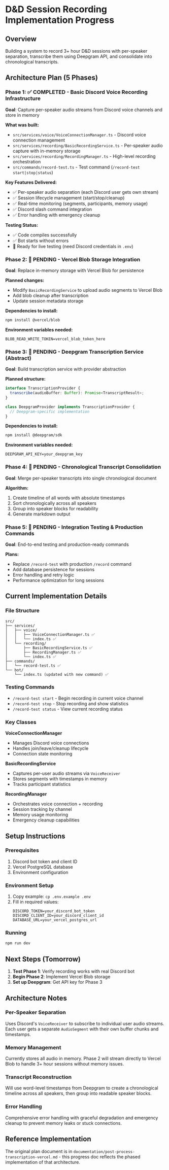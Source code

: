 # D&D Session Recording Implementation Progress

## Overview
Building a system to record 3+ hour D&D sessions with per-speaker separation, transcribe them using Deepgram API, and consolidate into chronological transcripts.

## Architecture Plan (5 Phases)

### Phase 1: ✅ COMPLETED - Basic Discord Voice Recording Infrastructure
**Goal**: Capture per-speaker audio streams from Discord voice channels and store in memory

**What was built:**
- `src/services/voice/VoiceConnectionManager.ts` - Discord voice connection management
- `src/services/recording/BasicRecordingService.ts` - Per-speaker audio capture with in-memory storage
- `src/services/recording/RecordingManager.ts` - High-level recording orchestration
- `src/commands/record-test.ts` - Test command (`/record-test start|stop|status`)

**Key Features Delivered:**
- ✅ Per-speaker audio separation (each Discord user gets own stream)
- ✅ Session lifecycle management (start/stop/cleanup)
- ✅ Real-time monitoring (segments, participants, memory usage)
- ✅ Discord slash command integration
- ✅ Error handling with emergency cleanup

**Testing Status:**
- ✅ Code compiles successfully
- ✅ Bot starts without errors
- 🚧 Ready for live testing (need Discord credentials in `.env`)

### Phase 2: 🚧 PENDING - Vercel Blob Storage Integration
**Goal**: Replace in-memory storage with Vercel Blob for persistence

**Planned changes:**
- Modify `BasicRecordingService` to upload audio segments to Vercel Blob
- Add blob cleanup after transcription
- Update session metadata storage

**Dependencies to install:**
```bash
npm install @vercel/blob
```

**Environment variables needed:**
```
BLOB_READ_WRITE_TOKEN=vercel_blob_token_here
```

### Phase 3: 🚧 PENDING - Deepgram Transcription Service (Abstract)
**Goal**: Build transcription service with provider abstraction

**Planned structure:**
```typescript
interface TranscriptionProvider {
  transcribe(audioBuffer: Buffer): Promise<TranscriptResult>;
}

class DeepgramProvider implements TranscriptionProvider {
  // Deepgram-specific implementation
}
```

**Dependencies to install:**
```bash
npm install @deepgram/sdk
```

**Environment variables needed:**
```
DEEPGRAM_API_KEY=your_deepgram_key
```

### Phase 4: 🚧 PENDING - Chronological Transcript Consolidation
**Goal**: Merge per-speaker transcripts into single chronological document

**Algorithm:**
1. Create timeline of all words with absolute timestamps
2. Sort chronologically across all speakers
3. Group into speaker blocks for readability
4. Generate markdown output

### Phase 5: 🚧 PENDING - Integration Testing & Production Commands
**Goal**: End-to-end testing and production-ready commands

**Plans:**
- Replace `/record-test` with production `/record` command
- Add database persistence for sessions
- Error handling and retry logic
- Performance optimization for long sessions

## Current Implementation Details

### File Structure
```
src/
├── services/
│   ├── voice/
│   │   ├── VoiceConnectionManager.ts ✅
│   │   └── index.ts ✅
│   └── recording/
│       ├── BasicRecordingService.ts ✅
│       ├── RecordingManager.ts ✅
│       └── index.ts ✅
├── commands/
│   └── record-test.ts ✅
└── bot/
    └── index.ts (updated with new command) ✅
```

### Testing Commands
- `/record-test start` - Begin recording in current voice channel
- `/record-test stop` - Stop recording and show statistics
- `/record-test status` - View current recording status

### Key Classes

**VoiceConnectionManager**
- Manages Discord voice connections
- Handles join/leave/cleanup lifecycle
- Connection state monitoring

**BasicRecordingService**
- Captures per-user audio streams via `VoiceReceiver`
- Stores segments with timestamps in memory
- Tracks participant statistics

**RecordingManager**
- Orchestrates voice connection + recording
- Session tracking by channel
- Memory usage monitoring
- Emergency cleanup capabilities

## Setup Instructions

### Prerequisites
1. Discord bot token and client ID
2. Vercel PostgreSQL database
3. Environment configuration

### Environment Setup
1. Copy example: `cp .env.example .env`
2. Fill in required values:
   ```
   DISCORD_TOKEN=your_discord_bot_token
   DISCORD_CLIENT_ID=your_discord_client_id
   DATABASE_URL=your_vercel_postgres_url
   ```

### Running
```bash
npm run dev
```

## Next Steps (Tomorrow)

1. **Test Phase 1**: Verify recording works with real Discord bot
2. **Begin Phase 2**: Implement Vercel Blob storage
3. **Set up Deepgram**: Get API key for Phase 3

## Architecture Notes

### Per-Speaker Separation
Uses Discord's `VoiceReceiver` to subscribe to individual user audio streams. Each user gets a separate `AudioSegment` with their own buffer chunks and timestamps.

### Memory Management
Currently stores all audio in memory. Phase 2 will stream directly to Vercel Blob to handle 3+ hour sessions without memory issues.

### Transcript Reconstruction
Will use word-level timestamps from Deepgram to create a chronological timeline across all speakers, then group into readable speaker blocks.

### Error Handling
Comprehensive error handling with graceful degradation and emergency cleanup to prevent memory leaks or stuck connections.

## Reference Implementation
The original plan document is in `documentation/post-process-transcription-vercel.md` - this progress doc reflects the phased implementation of that architecture.